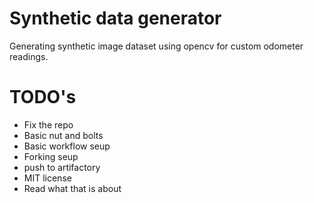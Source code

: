 # Synthetic data generator

Generating synthetic image dataset using opencv for custom odometer readings. 

# TODO's
- Fix the repo
- Basic nut and bolts
- Basic workflow seup
- Forking seup
- push to artifactory
- MIT license
- Read what that is about
